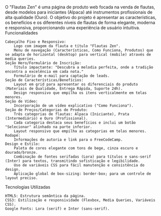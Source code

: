 O "Flautas Zen" é uma página de produto web focada na venda de flautas, desde modelos para iniciantes (Alpaca) até instrumentos profissionais de alta qualidade (Ouro). O objetivo do projeto é apresentar as características, os benefícios e os diferentes níveis de flautas de forma elegante, moderna e responsiva, proporcionando uma experiência de usuário intuitiva.
Funcionalidades

    Cabeçalho Fixo e Responsivo:
        Logo com imagem da flauta e título "Flautas Zen".
        Menu de navegação (Características, Como Funciona, Produtos) que se adapta de horizontal (desktop) para vertical (mobile) através de media queries.
    Seção Hero/Formulário de Inscrição:
        Título impactante: "Descubra a melodia perfeita, onde a tradição encontra a excelência em cada nota."
        Formulário de e-mail para captação de leads.
    Seção de Características/Benefícios:
        Layout em grid para apresentar os diferenciais do produto (Materiais de Qualidade, Entrega Rápida, Suporte 24h).
        Design responsivo que empilha os itens verticalmente em telas menores.
    Seção de Vídeo:
        Incorporação de um vídeo explicativo ("Como Funciona").
    Seção de Preços/Categorias de Produto:
        Três categorias de flautas: Alpaca (Iniciante), Prata (Intermediário) e Ouro (Profissional).
        Cada categoria destaca seus benefícios e inclui um botão "Selecionar" alinhado na parte inferior.
        Layout responsivo que empilha as categorias em telas menores.
    Rodapé:
        Informações de autoria e link para o FreeCodeCamp.
    Design e Estilo:
        Paleta de cores elegante com tons de bege, cinza escuro e dourado/bronze.
        Combinação de fontes serifadas (Lora) para títulos e sans-serif (Inter) para textos, transmitindo sofisticação e legibilidade.
        Uso de variáveis CSS para fácil manutenção e consistência do design.
        Aplicação global de box-sizing: border-box; para um controle de layout preciso.

Tecnologias Utilizadas

    HTML5: Estrutura semântica da página.
    CSS3: Estilização e responsividade (Flexbox, Media Queries, Variáveis CSS).
    Google Fonts: Lora (serif) e Inter (sans-serif).
